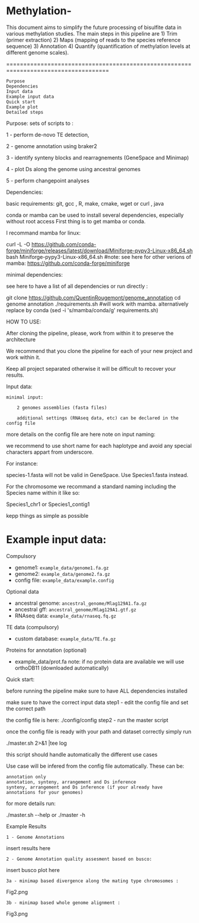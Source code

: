 # Methylation-
This document aims to simplify the future processing of bisulfite data in various methylation studies. The main steps in this pipeline are 1) Trim (primer extraction) 2) Maps (mapping of reads to the species reference sequence) 3) Annotation 4) Quantify (quantification of methylation levels at different genome scales). 

====================================================================================

    Purpose
    Dependencies
    Input data
    Example input data
    Quick start
    Example plot
    Detailed steps

Purpose:
sets of scripts to :

1 - perform de-novo TE detection,

2 - genome annotation using braker2

3 - identify synteny blocks and rearragnements (GeneSpace and Minimap)

4 - plot Ds along the genome using ancestral genomes

5 - perform changepoint analyses

Dependencies:

basic requirements: git, gcc , R, make, cmake, wget or curl , java

conda or mamba can be used to install several dependencies, especially without root access
First thing is to get mamba or conda.

I recommand mamba for linux:

curl -L -O https://github.com/conda-forge/miniforge/releases/latest/download/Miniforge-pypy3-Linux-x86_64.sh
bash Miniforge-pypy3-Linux-x86_64.sh
#note: see here for other verions of mamba: https://github.com/conda-forge/miniforge

minimal dependencies:

see here to have a list of all dependencies or run directly :

git clone https://github.com/QuentinRougemont/genome_annotation
cd genome annotation
./requirements.sh #will work with mamba. alternatively replace by conda (sed -i 's/mamba/conda/g' requirements.sh) 

HOW TO USE:

After cloning the pipeline, please, work from within it to preserve the architecture

We recommend that you clone the pipeline for each of your new project and work within it.

Keep all project separated otherwise it will be difficult to recover your results.

 
Input data:

    minimal input:

        2 genomes assemblies (fasta files)

        additional settings (RNAseq data, etc) can be declared in the config file

more details on the config file are here
note on input naming:

we recommend to use short name for each haplotype and avoid any special characters appart from underscore.

For instance:

species-1.fasta will not be valid in GeneSpace. Use Species1.fasta instead.

For the chromosome we recommand a standard naming including the Species name within it like so:

Species1_chr1 or Species1_contig1

kepp things as simple as possible

# Example input data:

Compulsory

* genome1: `example_data/genome1.fa.gz`
* genome2: `example_data/genome2.fa.gz`
* config file: `example_data/example.config`

Optional data

* ancestral genome: `ancestral_genome/Mlag129A1.fa.gz`
* ancestral gff: `ancestral_genome/Mlag129A1.gtf.gz`
* RNAseq data:  `example_data/rnaseq.fq.gz`

TE data (compulsory)

* custom database: `example_data/TE.fa.gz`

Proteins for annotation (optional)

* example_data/prot.fa 
  note: if no protein data are available we will use orthoDB11  (downloaded automatically)

Quick start:

before running the pipeline make sure to have ALL dependencies installed

make sure to have the correct input data
step1 - edit the config file and set the correct path

the config file is here: ./config/config
step2 - run the master script

once the config file is ready with your path and dataset correctly simply run

./master.sh 2>&1 |tee log

this script should handle automatically the different use cases

Use case will be infered from the config file automatically. These can be:

    annotation only
    annotation, synteny, arrangement and Ds inference
    synteny, arrangement and Ds inference (if your already have annotations for your genomes)

for more details run:

./master.sh --help or ./master -h

Example Results

    1 - Genome Annotations

insert results here

    2 - Genome Annotation quality assesment based on busco:

insert busco plot here

    3a - minimap based divergence along the mating type chromosomes :

Fig2.png

    3b - minimap based whole genome alignment :

Fig3.png
